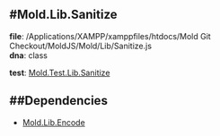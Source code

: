 
#Mold.Lib.Sanitize
---------------------------------------

__file__: /Applications/XAMPP/xamppfiles/htdocs/Mold Git Checkout/MoldJS/Mold/Lib/Sanitize.js  
__dna__: class  


	

__test__: [Mold.Test.Lib.Sanitize](../../Mold/Test/Lib/Sanitize.md) 






##Dependencies
--------------

* [Mold.Lib.Encode](../../Mold/Lib/Encode.md) 



 

 


 



		
